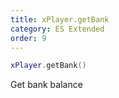 ```yaml
---
title: xPlayer.getBank
category: ES Extended
order: 9
---
```


```lua
xPlayer.getBank()
```

Get bank balance
